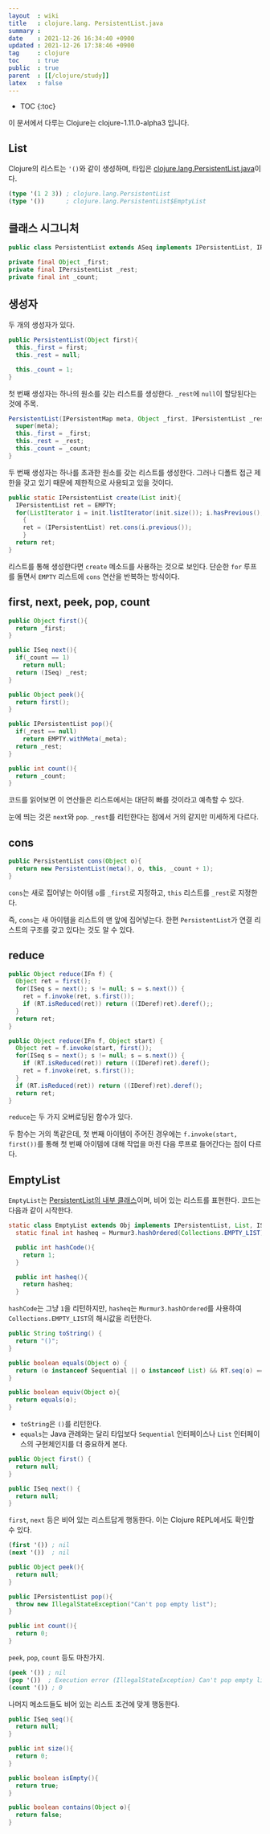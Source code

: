 ```yaml
---
layout  : wiki
title   : clojure.lang. PersistentList.java
summary : 
date    : 2021-12-26 16:34:40 +0900
updated : 2021-12-26 17:38:46 +0900
tag     : clojure
toc     : true
public  : true
parent  : [[/clojure/study]]
latex   : false
---
```

* TOC
{:toc}

이 문서에서 다루는 Clojure는 clojure-1.11.0-alpha3 입니다.

## List

Clojure의 리스트는 `'()`와 같이 생성하며, 타입은 [clojure.lang.PersistentList.java]( https://github.com/clojure/clojure/blob/clojure-1.11.0-alpha3/src/jvm/clojure/lang/PersistentList.java )이다.

```clojure
(type '(1 2 3)) ; clojure.lang.PersistentList
(type '())      ; clojure.lang.PersistentList$EmptyList
```

## 클래스 시그니처

```java
public class PersistentList extends ASeq implements IPersistentList, IReduce, List, Counted {

private final Object _first;
private final IPersistentList _rest;
private final int _count;
```

## 생성자

두 개의 생성자가 있다.

```java
public PersistentList(Object first){
  this._first = first;
  this._rest = null;

  this._count = 1;
}
```

첫 번째 생성자는 하나의 원소를 갖는 리스트를 생성한다. `_rest`에 `null`이 할당된다는 것에 주목.

```java
PersistentList(IPersistentMap meta, Object _first, IPersistentList _rest, int _count){
  super(meta);
  this._first = _first;
  this._rest = _rest;
  this._count = _count;
}
```

두 번째 생성자는 하나를 초과한 원소를 갖는 리스트를 생성한다. 그러나 디폴트 접근 제한을 갖고 있기 때문에 제한적으로 사용되고 있을 것이다.

```java
public static IPersistentList create(List init){
  IPersistentList ret = EMPTY;
  for(ListIterator i = init.listIterator(init.size()); i.hasPrevious();)
    {
    ret = (IPersistentList) ret.cons(i.previous());
    }
  return ret;
}
```

리스트를 통해 생성한다면 `create` 메소드를 사용하는 것으로 보인다.
단순한 `for` 루프를 돌면서 `EMPTY` 리스트에 `cons` 연산을 반복하는 방식이다.

## first, next, peek, pop, count

```java
public Object first(){
  return _first;
}

public ISeq next(){
  if(_count == 1)
    return null;
  return (ISeq) _rest;
}

public Object peek(){
  return first();
}

public IPersistentList pop(){
  if(_rest == null)
    return EMPTY.withMeta(_meta);
  return _rest;
}

public int count(){
  return _count;
}
```

코드를 읽어보면 이 연산들은 리스트에서는 대단히 빠를 것이라고 예측할 수 있다.

눈에 띄는 것은 `next`와 `pop`. `_rest`를 리턴한다는 점에서 거의 같지만 미세하게 다르다.


## cons

```java
public PersistentList cons(Object o){
  return new PersistentList(meta(), o, this, _count + 1);
}
```

`cons`는 새로 집어넣는 아이템 `o`를 `_first`로 지정하고, `this` 리스트를 `_rest`로 지정한다.

즉, `cons`는 새 아이템을 리스트의 맨 앞에 집어넣는다. 한편 `PersistentList`가 연결 리스트의 구조를 갖고 있다는 것도 알 수 있다.

## reduce

```java
public Object reduce(IFn f) {
  Object ret = first();
  for(ISeq s = next(); s != null; s = s.next()) {
    ret = f.invoke(ret, s.first());
    if (RT.isReduced(ret)) return ((IDeref)ret).deref();;
  }
  return ret;
}

public Object reduce(IFn f, Object start) {
  Object ret = f.invoke(start, first());
  for(ISeq s = next(); s != null; s = s.next()) {
    if (RT.isReduced(ret)) return ((IDeref)ret).deref();
    ret = f.invoke(ret, s.first());
  }
  if (RT.isReduced(ret)) return ((IDeref)ret).deref();
  return ret;
}
```

`reduce`는 두 가지 오버로딩된 함수가 있다.

두 함수는 거의 똑같은데, 첫 번째 아이템이 주어진 경우에는 `f.invoke(start, first())`를 통해 첫 번째 아이템에 대해 작업을 마친 다음 루프로 들어간다는 점이 다르다.



## EmptyList

`EmptyList`는 [PersistentList의 내부 클래스]( https://github.com/clojure/clojure/blob/clojure-1.11.0-alpha3/src/jvm/clojure/lang/PersistentList.java#L151 )이며, 비어 있는 리스트를 표현한다. 코드는 다음과 같이 시작한다.

```java
static class EmptyList extends Obj implements IPersistentList, List, ISeq, Counted, IHashEq {
  static final int hasheq = Murmur3.hashOrdered(Collections.EMPTY_LIST);

  public int hashCode(){
    return 1;
  }

  public int hasheq(){
    return hasheq;
  }
```

`hashCode`는 그냥 `1`을 리턴하지만, `hasheq`는 `Murmur3.hashOrdered`를 사용하여 `Collections.EMPTY_LIST`의 해시값을 리턴한다.

```java
public String toString() {
  return "()";
}

public boolean equals(Object o) {
  return (o instanceof Sequential || o instanceof List) && RT.seq(o) == null;
}

public boolean equiv(Object o){
  return equals(o);
}
```

- `toString`은 `()`를 리턴한다.
- `equals`는 Java 관례와는 달리 타입보다 `Sequential` 인터페이스나 `List` 인터페이스의 구현체인지를 더 중요하게 본다.

```java
public Object first() {
  return null;
}

public ISeq next() {
  return null;
}
```

`first`, `next` 등은 비어 있는 리스트답게 행동한다. 이는 Clojure REPL에서도 확인할 수 있다.

```clojure
(first '()) ; nil
(next '())  ; nil
```

```java
public Object peek(){
  return null;
}

public IPersistentList pop(){
  throw new IllegalStateException("Can't pop empty list");
}

public int count(){
  return 0;
}
```

`peek`, `pop`, `count` 등도 마찬가지.

```clojure
(peek '()) ; nil
(pop '())  ; Execution error (IllegalStateException) Can't pop empty list
(count '()) ; 0
```

나머지 메소드들도 비어 있는 리스트 조건에 맞게 행동한다.

```java
public ISeq seq(){
  return null;
}

public int size(){
  return 0;
}

public boolean isEmpty(){
  return true;
}

public boolean contains(Object o){
  return false;
}
```


